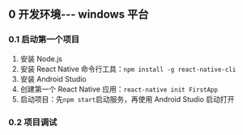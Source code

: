 ## 0 开发环境--- windows 平台

### 0.1 启动第一个项目
1. 安装 Node.js
2. 安装 React Native 命令行工具：`npm install -g react-native-cli`
3. 安装 Android Studio
4. 创建第一个 React Native 应用：`react-native init FirstApp`
5. 启动项目：先`npm start`启动服务，再使用 Android Studio 启动打开

### 0.2 项目调试
